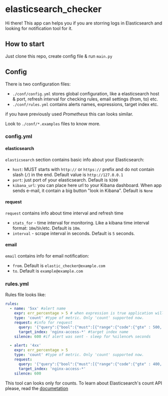 # elasticsearch_checker

Hi there! This app can helps you if you are storring logs in Elasticsearch and looking for notification tool for it.

## How to start

Just clone this repo, create config file & run `main.py`

## Config

There is two configuration files:
- `./conf/config.yml` stores global configuration, like a elasticsearch host & port, refresh interval for checking rules, email settings (from, to) etc.
- `./conf/rules.yml` contains alerts names, expressions, target index etc.

if you have previously used *Prometheus* this can looks similar.

Look to `./conf/*.examples` files to know more.

### config.yml

#### elasticsearch
`elasticsearch` section contains basic info about your Elasticsearch:
- `host`: MUST starts with `http://` or `https://` prefix and do not contain slash (`/`) in the end. Default value is `http://127.0.0.1`
- `port`: just port of your elasticsearch. Default is `9200`
- `kibana_url`: you can place here url to your Kibana dashboard. When app sends e-mail, it contain a big button "look in Kibana". Default is `None`

#### request
`request` contains info about time interval and refresh time
- `stats_for` - time interval for monitoring. Like a kibana time interval format: `10m`/`5h`/etc. Default is `10m`.
- `interval` - scrape interval in seconds. Default is `5` seconds.


#### email
`email` contains info for email notification:
- `from`. Default is `elastic_checker@example.com`
- `to`. Default is `example@example.com`

### rules.yml

Rules file looks like:

```yaml
rules:
  - name: '5xx' #alert name
    expr: err_percentage > 5 # when expression is true application will send alert.
    type: 'count' #type of metric. Only 'count' supported now.
    request: #info for request
      query: '{"query":{"bool":{"must":[{"range":{"code":{"gte" : 500, "lte" : 599}}},{"range":{"@timestamp":{"gt": "now-"+time}}}]}}}' #query for search
      target_index: 'nginx-access-*' #target index name
    silence: 600 #if alert was sent - sleep for %silence% seconds

  - alert: '4xx'
    expr: err_percentage > 5
    type: 'count' #type of metric. Only 'count' supported now.
    request:
      query: '{"query":{"bool":{"must":[{"range":{"code":{"gte" : 400, "lte" : 599}}},{"range":{"@timestamp":{"gt": "now-"+time}}}]}}}'
      target_index: 'nginx-access-*'
    silence: 600 
```
This tool can looks only for counts. To learn about Elasticsearch's count API please, read the [documetation](https://www.elastic.co/guide/en/elasticsearch/reference/current/search-count.html)